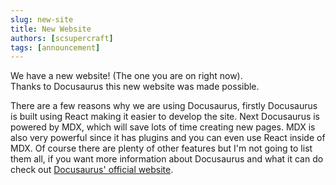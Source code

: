 ```yaml
---
slug: new-site
title: New Website
authors: [scsupercraft]
tags: [announcement]
---
```


We have a new website! (The one you are on right now).\
Thanks to Docusaurus this new website was made possible.

<!-- truncate -->

There are a few reasons why we are using Docusaurus, firstly Docusaurus is built using React making it easier to develop the site. Next Docusaurus is powered by MDX, which will save lots of time creating new pages. MDX is also very powerful since it has plugins and you can even use React inside of MDX. Of course there are plenty of other features but I'm not going to list them all, if you want more information about Docusaurus and what it can do check out [Docusaurus' official website](https://docusaurus.io/docs/category/guides).
